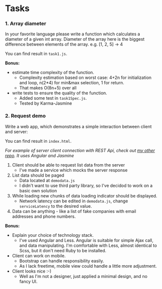 # Tasks
### 1. Array diameter
In your favorite language please write a function which calculates a diameter of a given int array.
Diameter of the array here is the biggest difference between elements of the array.
e.g. [1, 2, 5] -> 4

You can find result in `task1.js`.

**Bonus:**
* estimate time complexity of the function.
    * Complexity estimation based on worst case:
4+2n for initialization and loop,
n(2*4) for min&max selection,
1 for return.
     * That makes O(8n+5) over all
* write tests to ensure the quality of the function.
  * Added some test in `task1Spec.js`.
  * Tested by Karma-Jasmine


### 2. Request demo
Write a web app, which demonstrates a simple interaction between client and server:

You can find result in `index.html`.

_For example of server client connection with REST Api, check out [my other repo](https://github.com/nagyg74/bbDemo.git). It uses Angular and Jasmine_

1. Client should be able to request list data from the server
     * I've made a service which mocks the server response
2. List data should be paged
	* Data located at `demodata.js`
	* I didn't want to use third party library, so I've decidod to work on a basic own solution
3. While loading new chunks of data loading indicator should be displayed.
     * Network latency can be edited in `demodata.js`, change `serviceLatency` to the desired value.
4. Data can be anything - like a list of fake companies with email addresses and phone numbers.

**Bonus:**
* Explain your choice of technology stack.
	* I've used Angular and Less. Angular is suitable for simple Ajax call, and data manipulating. I'm comfortable with Less, almost identical to Scss, but it don't need Ruby to be installed.
* Client can work on mobile.
	* Bootstrap can handle responsibility easily.
	* As I lack freetime, mobile view could handle a little more adjustment.
* Client looks nice :-)
	* Well as I'm not a designer, just applied a minimal design, and no fancy UI.
